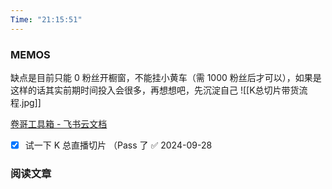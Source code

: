 ```yaml
---
Time: "21:15:51"
---
```


### MEMOS

缺点是目前只能 0 粉丝开橱窗，不能挂小黄车（需 1000 粉丝后才可以），如果是这样的话其实前期时间投入会很多，再想想吧，先沉淀自己
![[K总切片带货流程.jpg]]

[卷哥工具箱 - 飞书云文档](https://mqv7erfldf.feishu.cn/docx/U4DzdoFMToGfdsxsxa0cU8EAn7b)

- [x] 试一下 K 总直播切片 （Pass 了 ✅ 2024-09-28
### 阅读文章






